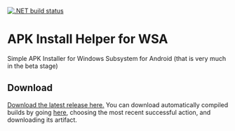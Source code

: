 [![.NET build status](https://github.com/JosephM101/APKInstallerForWSA/actions/workflows/dotnet.yml/badge.svg)](https://github.com/JosephM101/APKInstallerForWSA/actions/workflows/dotnet.yml)

# APK Install Helper for WSA
Simple APK Installer for Windows Subsystem for Android (that is very much in the beta stage)


## Download
[Download the latest release here.](https://github.com/JosephM101/APKInstallerForWSA/releases/latest) You can download automatically compiled builds by going [here](https://github.com/JosephM101/APKInstallerForWSA/actions?query=is%3Asuccess+branch%3Amain), choosing the most recent successful action, and downloading its artifact.
